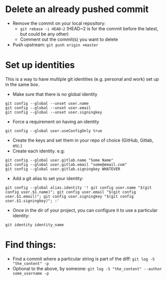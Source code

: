 # Delete an already pushed commit

- Remove the commit on your local repository:
  - `git rebase -i HEAD~2` (HEAD~2 is for the commit before the latest, but could be any other)
  - Comment out the commit(s) you want to delete
- Push upstream: `git push origin +master`

# Set up identities

This is a way to have multiple git identities (e.g. personal and work) set up in the same box.

- Make sure that there is no global identity

```
git config --global --unset user.name
git config --global --unset user.email
git config --global --unset user.signingkey
```

- Force a requirement on having an identity

```
git config --global user.useConfigOnly true
```

- Create the keys and set them in your repo of choice (GitHub, Gitlab, etc.)
- Create each identity. e.g:

```
git config --global user.gitlab.name "Some Name"
git config --global user.gitlab.email "some@email.com"
git config --global user.gitlab.signingkey WHATEVER
```

- Add a git alias to set your identity:

```
git config --global alias.identity '! git config user.name "$(git config user.$1.name)"; git config user.email "$(git config user.$1.email)"; git config user.signingkey "$(git config user.$1.signingkey)"; :'
```

- Once in the dir of your project, you can configure it to use a particular identity:

```
git identity identity_name
```

# Find things:

- Find a commit where a particular string is part of the diff: `git log -S "the_content" -p`
- Optional to the above, by someone: `git log -S "the_content" --author some_username -p`
